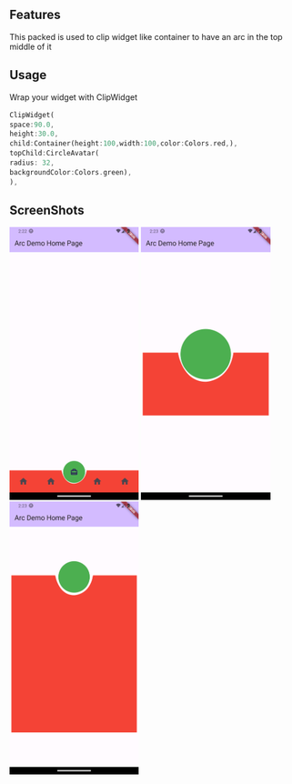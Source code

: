 ## Features

This packed is used to clip widget like container to have an arc in the top middle of it

## Usage

Wrap your widget with ClipWidget

```dart
ClipWidget(
space:90.0,
height:30.0,
child:Container(height:100,width:100,color:Colors.red,),
topChild:CircleAvatar(
radius: 32,
backgroundColor:Colors.green),
),
```
## ScreenShots
<img src="https://raw.githubusercontent.com/HeshamReffat/clip_widget/master/screenshots/1.png" height="480px"> <img src="https://raw.githubusercontent.com/HeshamReffat/clip_widget/master/screenshots/2.png" height="480px"> <img src="https://raw.githubusercontent.com/HeshamReffat/clip_widget/master/screenshots/3.png" height="480px">

